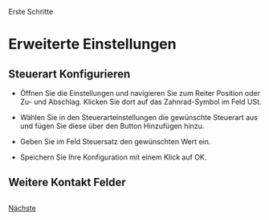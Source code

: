 Erste Schritte

# Erweiterte Einstellungen 
  
## Steuerart Konfigurieren 

- Öffnen Sie die Einstellungen und navigieren Sie zum Reiter Position oder Zu- und Abschlag. 
  Klicken Sie dort auf das Zahnrad-Symbol im Feld USt.
 
- Wählen Sie in den Steuerarteinstellungen die gewünschte Steuerart aus und fügen Sie diese über den Button Hinzufügen hinzu.

- Geben Sie im Feld Steuersatz den gewünschten Wert ein.

- Speichern Sie Ihre Konfiguration mit einem Klick auf OK.

## Weitere Kontakt Felder 
 
##

[Nächste](./Viewer.md) 
